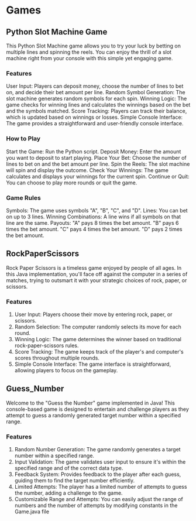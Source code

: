 # Games

## Python Slot Machine Game
This Python Slot Machine game allows you to try your luck by betting on multiple lines and spinning the reels. You can enjoy the thrill of a slot machine right from your console with this simple yet engaging game.

### Features
User Input: 
Players can deposit money, choose the number of lines to bet on, and decide their bet amount per line.
Random Symbol Generation: 
The slot machine generates random symbols for each spin.
Winning Logic:
The game checks for winning lines and calculates the winnings based on the bet and the symbols matched.
Score Tracking:
Players can track their balance, which is updated based on winnings or losses.
Simple Console Interface:
The game provides a straightforward and user-friendly console interface.

### How to Play
Start the Game: Run the Python script.
Deposit Money: Enter the amount you want to deposit to start playing.
Place Your Bet: Choose the number of lines to bet on and the bet amount per line.
Spin the Reels: The slot machine will spin and display the outcome.
Check Your Winnings: The game calculates and displays your winnings for the current spin.
Continue or Quit: You can choose to play more rounds or quit the game.

### Game Rules
Symbols: The game uses symbols "A", "B", "C", and "D".
Lines: You can bet on up to 3 lines.
Winning Combinations: A line wins if all symbols on that line are the same.
Payouts:
"A" pays 8 times the bet amount.
"B" pays 6 times the bet amount.
"C" pays 4 times the bet amount.
"D" pays 2 times the bet amount.
<br>
## RockPaperScissors

Rock Paper Scissors is a timeless game enjoyed by people of all ages. In this Java implementation, you'll face off against the computer in a series of matches, trying to outsmart it with your strategic choices of rock, paper, or scissors.

### Features
1. User Input: Players choose their move by entering rock, paper, or scissors.
2. Random Selection: The computer randomly selects its move for each round.
3. Winning Logic: The game determines the winner based on traditional rock-paper-scissors rules.
4. Score Tracking: The game keeps track of the player's and computer's scores throughout multiple rounds.
5. Simple Console Interface: The game interface is straightforward, allowing players to focus on the gameplay.

## Guess_Number

Welcome to the "Guess the Number" game implemented in Java! This console-based game is designed to entertain and challenge players as they attempt to guess a randomly generated target number within a specified range.

### Features
1. Random Number Generation: The game randomly generates a target number within a specified range.
2. Input Validation: The game validates user input to ensure it's within the specified range and of the correct data type.
3. Feedback System: Provides feedback to the player after each guess, guiding them to find the target number efficiently.
4. Limited Attempts: The player has a limited number of attempts to guess the number, adding a challenge to the game.
5. Customizable Range and Attempts: You can easily adjust the range of numbers and the number of attempts by modifying constants in the Game.java file
